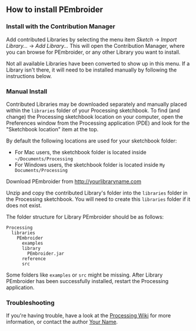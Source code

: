 ## How to install PEmbroider

### Install with the Contribution Manager

Add contributed Libraries by selecting the menu item _Sketch_ → _Import Library..._ → _Add Library..._ This will open the Contribution Manager, where you can browse for PEmbroider, or any other Library you want to install.

Not all available Libraries have been converted to show up in this menu. If a Library isn't there, it will need to be installed manually by following the instructions below.

### Manual Install

Contributed Libraries may be downloaded separately and manually placed within the `libraries` folder of your Processing sketchbook. To find (and change) the Processing sketchbook location on your computer, open the Preferences window from the Processing application (PDE) and look for the "Sketchbook location" item at the top.

By default the following locations are used for your sketchbook folder: 
  * For Mac users, the sketchbook folder is located inside `~/Documents/Processing` 
  * For Windows users, the sketchbook folder is located inside `My Documents/Processing`

Download PEmbroider from http://yourlibraryname.com

Unzip and copy the contributed Library's folder into the `libraries` folder in the Processing sketchbook. You will need to create this `libraries` folder if it does not exist.

The folder structure for Library PEmbroider should be as follows:

```
Processing
  libraries
    PEmbroider
      examples
      library
        PEmbroider.jar
      reference
      src
```
             
Some folders like `examples` or `src` might be missing. After Library PEmbroider has been successfully installed, restart the Processing application.

### Troubleshooting

If you're having trouble, have a look at the [Processing Wiki](https://github.com/processing/processing/wiki/How-to-Install-a-Contributed-Library) for more information, or contact the author [Your Name](http://yoururl.com).
